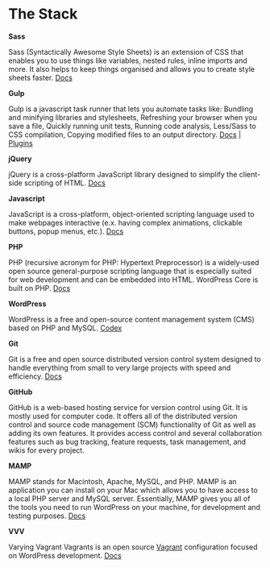 # The Stack

**Sass**

Sass \(Syntactically Awesome Style Sheets\) is an extension of CSS that enables you to use things like variables, nested rules, inline imports and more. It also helps to keep things organised and allows you to create style sheets faster. [Docs](https://sass-lang.com/guide)

**Gulp**

Gulp is a javascript task runner that lets you automate tasks like: Bundling and minifying libraries and stylesheets, Refreshing your browser when you save a file, Quickly running unit tests, Running code analysis, Less/Sass to CSS compilation, Copying modified files to an output directory. [Docs](https://github.com/gulpjs/gulp/blob/v3.9.1/docs/API.md) \| [Plugins](https://gulpjs.com/plugins/)

**jQuery**

jQuery is a cross-platform JavaScript library designed to simplify the client-side scripting of HTML. [Docs](http://api.jquery.com/)

**Javascript**

JavaScript is a cross-platform, object-oriented scripting language used to make webpages interactive \(e.x. having complex animations, clickable buttons, popup menus, etc.\). [Docs](https://developer.mozilla.org/en-US/docs/Web/JavaScript/Guide/Introduction)

**PHP**

PHP \(recursive acronym for PHP: Hypertext Preprocessor\) is a widely-used open source general-purpose scripting language that is especially suited for web development and can be embedded into HTML. WordPress Core is built on PHP. [Docs](http://php.net/manual/en/intro-whatis.php)

**WordPress**

WordPress is a free and open-source content management system \(CMS\) based on PHP and MySQL. [Codex](https://codex.wordpress.org/)

**Git**

Git is a free and open source distributed version control system designed to handle everything from small to very large projects with speed and efficiency. [Docs](https://git-scm.com/doc)

**GitHub**

GitHub is a web-based hosting service for version control using Git. It is mostly used for computer code. It offers all of the distributed version control and source code management \(SCM\) functionality of Git as well as adding its own features. It provides access control and several collaboration features such as bug tracking, feature requests, task management, and wikis for every project.

**MAMP**

MAMP stands for Macintosh, Apache, MySQL, and PHP. MAMP is an application you can install on your Mac which allows you to have access to a local PHP server and MySQL server. Essentially, MAMP gives you all of the tools you need to run WordPress on your machine, for development and testing purposes. [Docs](https://www.mamp.info/en/documentation/)

**VVV**

Varying Vagrant Vagrants is an open source [Vagrant](https://www.vagrantup.com/) configuration focused on WordPress development. [Docs](https://varyingvagrantvagrants.org/docs/en-US/what-is-vvv/)

